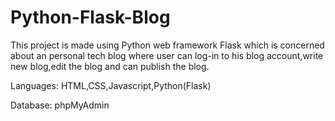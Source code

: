 # Python-Flask-Blog
This project is made using Python web framework Flask which is concerned about an personal tech blog where user can log-in to his blog account,write new blog,edit the blog and can publish the blog.

Languages:
HTML,CSS,Javascript,Python(Flask)

Database:
phpMyAdmin


